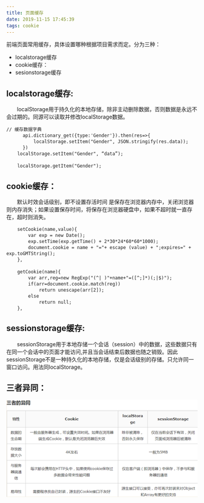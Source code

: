 ```yaml
---
title: 页面缓存
date: 2019-11-15 17:45:39
tags: cookie
---
```

前端页面常用缓存，具体设置哪种根据项目需求而定。分为三种：
* localstorage缓存
* cookie缓存：
* sesionstorage缓存
<!--more-->

## localstorage缓存:
&ensp;&ensp;&ensp;&ensp;localStorage用于持久化的本地存储，除非主动删除数据，否则数据是永远不会过期的。同源可以读取并修改localStorage数据。
```
// 缓存数据字典
      api.dictionary_get({type:'Gender'}).then(res=>{
          localStorage.setItem("Gender", JSON.stringify(res.data));
      })
 	localStorage.setItem("Gender", “data”);

 	localStorage.getItem("Gender");
```

## cookie缓存：
&ensp;&ensp;&ensp;&ensp;默认时效会话级别，即不设置存活时间 是保存在浏览器内存中，关闭浏览器则内存消失；如果设置保存时间，将保存在浏览器硬盘中，如果不超时就一直存在，超时则消失。
```
    setCookie(name,value){
        var exp = new Date();
        exp.setTime(exp.getTime() + 2*30*24*60*60*1000);
        document.cookie = name + "="+ escape (value) + ";expires=" + exp.toGMTString();
    },

    getCookie(name){
        var arr,reg=new RegExp("(^| )"+name+"=([^;]*)(;|$)");
        if(arr=document.cookie.match(reg))
            return unescape(arr[2]);
        else
            return null;
    },
```
## sessionstorage缓存:
&ensp;&ensp;&ensp;&ensp;sessionStorage用于本地存储一个会话（session）中的数据，这些数据只有在同一个会话中的页面才能访问,并且当会话结束后数据也随之销毁。因此sessionStorage不是一种持久化的本地存储，仅是会话级别的存储。只允许同一窗口访问。用法同localStorage。

## 三者异同：
![funnel](/img/storage.png)
